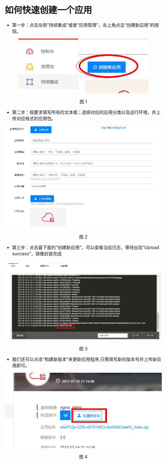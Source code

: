 如何快速创建一个应用 
=
* 第一步：点击左侧“持续集成”或者“应用管理”，左上角点击“创建新应用”的按钮。
<div align=center>
<img src="/articles/cloud/2-/images/2.jpg"/>
</div>
<p align="center">图 1</p>

* 第二步：按要求填写所有的文本框；选择对应的应用分类以及运行环境，并上传对应格式的应用包。

<div align=center>
<img src="/articles/cloud/2-/images/1.jpg"/>
</div>
<p align="center">图 2</p>

* 第三步：点击最下面的“创建新应用”，可以查看当前日志，等待出现“Upload success”，镜像封装完成

<div align=center>
<img src="/articles/cloud/2-/images/3.jpg"/>
</div>
<p align="center">图 3</p>

* 我们还可以点击“构建新版本”来更新应用程序,只需填写新的版本号并上传新应用即可。

<div align=center>
<img src="/articles/cloud/2-/images/4.jpg"/>
</div>
<p align="center">图 4</p>